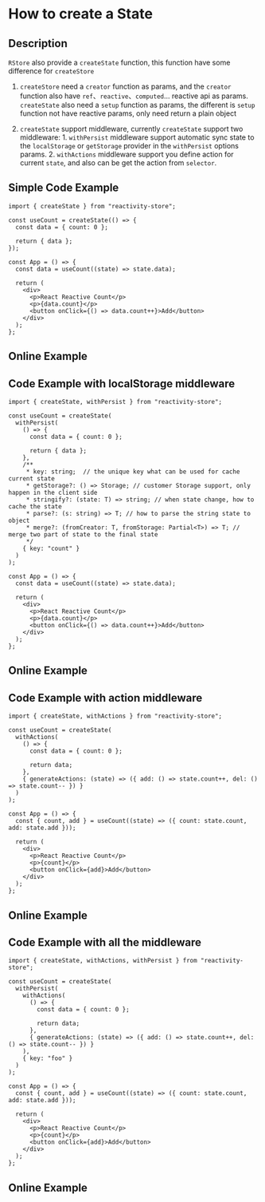 # How to create a State

## Description

`RStore` also provide a `createState` function, this function have some difference for `createStore`

1. `createStore` need a `creator` function as params, and the `creator` function also have `ref`、`reactive`、`computed`... reactive api as params. `createState` also need a `setup` function as params, the different is `setup` function not have reactive params, only need return a plain object

2. `createState` support middleware, currently `createState` support two middleware: 1. `withPersist` middleware support automatic sync state to the `localStorage` or `getStorage` provider in the `withPersist` options params. 2. `withActions` middleware support you define action for current `state`, and also can be get the action from `selector`.

## Simple Code Example

```tsx
import { createState } from "reactivity-store";

const useCount = createState(() => {
  const data = { count: 0 };

  return { data };
});

const App = () => {
  const data = useCount((state) => state.data);

  return (
    <div>
      <p>React Reactive Count</p>
      <p>{data.count}</p>
      <button onClick={() => data.count++}>Add</button>
    </div>
  );
};
```

## Online Example

<script setup>
  import Create from '@theme/components/createState.vue'
  import CreateStorageMiddleware from '@theme/components/createStateWithStorageMiddleware.vue'
  import CreateActionsMiddleware from '@theme/components/createStateWithActionsMiddleware.vue'
  import CreateAllMiddleware from '@theme/components/createStateWithAllMiddleware.vue'
</script>

<Create />

## Code Example with localStorage middleware

```tsx
import { createState, withPersist } from "reactivity-store";

const useCount = createState(
  withPersist(
    () => {
      const data = { count: 0 };

      return { data };
    },
    /**
     * key: string;  // the unique key what can be used for cache current state
     * getStorage?: () => Storage; // customer Storage support, only happen in the client side
     * stringify?: (state: T) => string; // when state change, how to cache the state
     * parse?: (s: string) => T; // how to parse the string state to object
     * merge?: (fromCreator: T, fromStorage: Partial<T>) => T; // merge two part of state to the final state
     */
    { key: "count" }
  )
);

const App = () => {
  const data = useCount((state) => state.data);

  return (
    <div>
      <p>React Reactive Count</p>
      <p>{data.count}</p>
      <button onClick={() => data.count++}>Add</button>
    </div>
  );
};
```

## Online Example

<CreateStorageMiddleware />

## Code Example with action middleware

```tsx
import { createState, withActions } from "reactivity-store";

const useCount = createState(
  withActions(
    () => {
      const data = { count: 0 };

      return data;
    },
    { generateActions: (state) => ({ add: () => state.count++, del: () => state.count-- }) }
  )
);

const App = () => {
  const { count, add } = useCount((state) => ({ count: state.count, add: state.add }));

  return (
    <div>
      <p>React Reactive Count</p>
      <p>{count}</p>
      <button onClick={add}>Add</button>
    </div>
  );
};
```

## Online Example

<CreateActionsMiddleware />

## Code Example with all the middleware

```tsx
import { createState, withActions, withPersist } from "reactivity-store";

const useCount = createState(
  withPersist(
    withActions(
      () => {
        const data = { count: 0 };

        return data;
      },
      { generateActions: (state) => ({ add: () => state.count++, del: () => state.count-- }) }
    ),
    { key: "foo" }
  )
);

const App = () => {
  const { count, add } = useCount((state) => ({ count: state.count, add: state.add }));

  return (
    <div>
      <p>React Reactive Count</p>
      <p>{count}</p>
      <button onClick={add}>Add</button>
    </div>
  );
};
```
## Online Example

<CreateAllMiddleware />